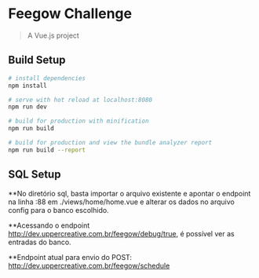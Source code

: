 # Feegow Challenge

> A Vue.js project

## Build Setup

``` bash
# install dependencies
npm install

# serve with hot reload at localhost:8080
npm run dev

# build for production with minification
npm run build

# build for production and view the bundle analyzer report
npm run build --report
```

## SQL Setup

**No diretório sql, basta importar o arquivo existente e apontar o endpoint na linha :88 em ./views/home/home.vue e alterar os dados no arquivo config para o banco escolhido.

**Acessando o endpoint http://dev.uppercreative.com.br/feegow/debug/true, é possível ver as entradas do banco.

**Endpoint atual para envio do POST: http://dev.uppercreative.com.br/feegow/schedule

